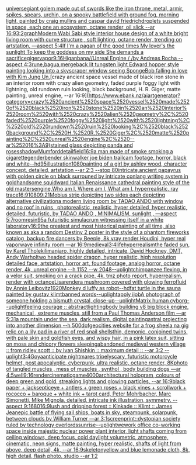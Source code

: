[universe](https://www.ebank.nz/aiartgenerator?category=universe)[giant golem made out of swords like the iron throne, metal, armir, spikes, spears, urchin, on a spooky battlefield with ground fog, morning light, painted by craig mullins and caspar david friedrich](https://www.ebank.nz/aiartgenerator?category=giant%2520golem%2520made%2520out%2520of%2520swords%2520like%2520the%2520iron%2520throne%2C%2520metal%2C%2520armir%2C%2520spikes%2C%2520spears%2C%2520urchin%2C%2520on%2520a%2520spooky%2520battlefield%2520with%2520ground%2520fog%2C%2520morning%2520light%2C%2520painted%2520by%2520craig%2520mullins%2520and%2520caspar%2520david%2520friedrich)[droplets suspended in space, each one an ecosystem, octane render, oil slick --ar 16:9](https://www.ebank.nz/aiartgenerator?category=droplets%2520suspended%2520in%2520space%2C%2520each%2520one%2520an%2520ecosystem%2C%2520octane%2520render%2C%2520oil%2520slick%2520--ar%252016%3A9)[3:2](https://www.ebank.nz/aiartgenerator?category=3%3A2)[graph](https://www.ebank.nz/aiartgenerator?category=graph)[Modern Wabi Sabi style interior house design of a white bright living room with curve structure , soft lighting, octane render, trending on artstation, —aspect 5:4](https://www.ebank.nz/aiartgenerator?category=Modern%2520Wabi%2520Sabi%2520style%2520interior%2520house%2520design%2520of%2520a%2520white%2520bright%2520living%2520room%2520with%2520curve%2520structure%2520%2C%2520soft%2520lighting%2C%2520octane%2520render%2C%2520trending%2520on%2520artstation%2C%2520%E2%80%94aspect%25205%3A4)[If I'm a pagan of the good times My lover's the sunlight To keep the goddess on my side She demands a sacrifice](https://www.ebank.nz/aiartgenerator?category=If%2520I%27m%2520a%2520pagan%2520of%2520the%2520good%2520times%2520My%2520lover%27s%2520the%2520sunlight%2520To%2520keep%2520the%2520goddess%2520on%2520my%2520side%2520She%2520demands%2520a%2520sacrifice)[giger](https://www.ebank.nz/aiartgenerator?category=giger)[vapor](https://www.ebank.nz/aiartgenerator?category=vapor)[9:16](https://www.ebank.nz/aiartgenerator?category=9%3A16)[Higanbana//Unreal Engine / /by Andreas Rocha   --aspect 4:3](https://www.ebank.nz/aiartgenerator?category=Higanbana//Unreal%2520Engine%2520/%2520/by%2520Andreas%2520Rocha%2520%2520%2520--aspect%25204%3A3)[rune,bagua,merge](https://www.ebank.nz/aiartgenerator?category=rune%2Cbagua%2Cmerge)[back lit tungsten light Edward hopper style painting looking into a skyscraper window seeing SpongeBob falling in love with Kim Jung Un.](https://www.ebank.nz/aiartgenerator?category=back%2520lit%2520tungsten%2520light%2520Edward%2520hopper%2520style%2520painting%2520looking%2520into%2520a%2520skyscraper%2520window%2520seeing%2520SpongeBob%2520falling%2520in%2520love%2520with%2520Kim%2520Jung%2520Un.)[crazy ancient space vessel made of black iron stone in an interior room with crazy alien geometry, faded purple foggy light with lightning, old rundown ruin looking, black background, H. R. Giger, matte painting, unreal engine, --ar 16:9](https://www.ebank.nz/aiartgenerator?category=crazy%2520ancient%2520space%2520vessel%2520made%2520of%2520black%2520iron%2520stone%2520in%2520an%2520interior%2520room%2520with%2520crazy%2520alien%2520geometry%2C%2520faded%2520purple%2520foggy%2520light%2520with%2520lightning%2C%2520old%2520rundown%2520ruin%2520looking%2C%2520black%2520background%2C%2520H.%2520R.%2520Giger%2C%2520matte%2520painting%2C%2520unreal%2520engine%2C%2520--ar%252016%3A9)[stained glass depicting panda and roses](https://www.ebank.nz/aiartgenerator?category=stained%2520glass%2520depicting%2520panda%2520and%2520roses)[shadow](https://www.ebank.nz/aiartgenerator?category=shadow)[Mumford](https://www.ebank.nz/aiartgenerator?category=Mumford)[detail](https://www.ebank.nz/aiartgenerator?category=detail)[field](https://www.ebank.nz/aiartgenerator?category=field)[16:9](https://www.ebank.nz/aiartgenerator?category=16%3A9)[a man made of smoke smoking a cigarette](https://www.ebank.nz/aiartgenerator?category=a%2520man%2520made%2520of%2520smoke%2520smoking%2520a%2520cigarette)[genderbender skinwalker joe biden trailcam footage, horror, black and white](https://www.ebank.nz/aiartgenerator?category=genderbender%2520skinwalker%2520joe%2520biden%2520trailcam%2520footage%2C%2520horror%2C%2520black%2520and%2520white)[--hd](https://www.ebank.nz/aiartgenerator?category=--hd)[95](https://www.ebank.nz/aiartgenerator?category=95)[illustration](https://www.ebank.nz/aiartgenerator?category=illustration)[1080](https://www.ebank.nz/aiartgenerator?category=1080)[painting of a girl by ashley wood, character concept, detailed, artstation --ar 2:3 --stop 80](https://www.ebank.nz/aiartgenerator?category=painting%2520of%2520a%2520girl%2520by%2520ashley%2520wood%2C%2520character%2520concept%2C%2520detailed%2C%2520artstation%2520--ar%25202%3A3%2520--stop%252080)[intricate,](https://www.ebank.nz/aiartgenerator?category=intricate%2C)[ancient papayrus with golden circle on black surrouned by intricate conlang writing system in gold](https://www.ebank.nz/aiartgenerator?category=ancient%2520papayrus%2520with%2520golden%2520circle%2520on%2520black%2520surrouned%2520by%2520intricate%2520conlang%2520writing%2520system%2520in%2520gold)[handsome squidward Italian Renaissance cathedral painting style of the old masters](https://www.ebank.nz/aiartgenerator?category=handsome%2520squidward%2520Italian%2520Renaissance%2520cathedral%2520painting%2520style%2520of%2520the%2520old%2520masters)[engine,](https://www.ebank.nz/aiartgenerator?category=engine%2C)[Who am I, Where am I, What am I, hyperrealistic, ray trace](https://www.ebank.nz/aiartgenerator?category=Who%2520am%2520I%2C%2520Where%2520am%2520I%2C%2520What%2520am%2520I%2C%2520hyperrealistic%2C%2520ray%2520trace)[16:9](https://www.ebank.nz/aiartgenerator?category=16%3A9)[1080](https://www.ebank.nz/aiartgenerator?category=1080)[9:21](https://www.ebank.nz/aiartgenerator?category=9%3A21)[Mobius strip depicting two sides each depicting alternative civilization](https://www.ebank.nz/aiartgenerator?category=Mobius%2520strip%2520depicting%2520two%2520sides%2520each%2520depicting%2520alternative%2520civilization)[a modern living room by TADAO ANDO with window and no roof in ruins , photorealistic, realistic, hyper detailed, hyper realistic, detailed, futuristic, by TADAO ANDO , MINIMALISM, sunlight , —aspect 5:7](https://www.ebank.nz/aiartgenerator?category=a%2520modern%2520living%2520room%2520by%2520TADAO%2520ANDO%2520with%2520window%2520and%2520no%2520roof%2520in%2520ruins%2520%2C%2520photorealistic%2C%2520realistic%2C%2520hyper%2520detailed%2C%2520hyper%2520realistic%2C%2520detailed%2C%2520futuristic%2C%2520by%2520TADAO%2520ANDO%2520%2C%2520MINIMALISM%2C%2520sunlight%2520%2C%2520%E2%80%94aspect%25205%3A7)[room](https://www.ebank.nz/aiartgenerator?category=room)[resin](https://www.ebank.nz/aiartgenerator?category=resin)[95](https://www.ebank.nz/aiartgenerator?category=95)[a futuristic simulacrum witnessing itself in a white laboratory](https://www.ebank.nz/aiartgenerator?category=a%2520futuristic%2520simulacrum%2520witnessing%2520itself%2520in%2520a%2520white%2520laboratory)[16:9](https://www.ebank.nz/aiartgenerator?category=16%3A9)[the greatest and most historical painting of all time, also known as aka a random Destiny 2 poster in the style of a phantom fireworks catalog, backup fire dancers by Beeple, 8k vray render Houdini, hyper real vaporwave infinity room —ar 16:9](https://www.ebank.nz/aiartgenerator?category=the%2520greatest%2520and%2520most%2520historical%2520painting%2520of%2520all%2520time%2C%2520also%2520known%2520as%2520aka%2520a%2520random%2520Destiny%25202%2520poster%2520in%2520the%2520style%2520of%2520a%2520phantom%2520fireworks%2520catalog%2C%2520backup%2520fire%2520dancers%2520by%2520Beeple%2C%25208k%2520vray%2520render%2520Houdini%2C%2520hyper%2520real%2520vaporwave%2520infinity%2520room%2520%E2%80%94ar%252016%3A9)[medieval](https://www.ebank.nz/aiartgenerator?category=medieval)[3:4](https://www.ebank.nz/aiartgenerator?category=3%3A4)[life](https://www.ebank.nz/aiartgenerator?category=life)[hyperrealism](https://www.ebank.nz/aiartgenerator?category=hyperrealism)[the faded sun, by Karel Thole](https://www.ebank.nz/aiartgenerator?category=the%2520faded%2520sun%2C%2520by%2520Karel%2520Thole)[kilimanjaro, highly detailed, intricate, David Hockney, DMT, Andy Warhol](https://www.ebank.nz/aiartgenerator?category=kilimanjaro%2C%2520highly%2520detailed%2C%2520intricate%2C%2520David%2520Hockney%2C%2520DMT%2C%2520Andy%2520Warhol)[two headed spider dragon, hyper realistic, high resolution detailed face, artstation, horror art, found footage, analog horror, octane render, 4k, unreal engine --h 1152 --w 2048](https://www.ebank.nz/aiartgenerator?category=two%2520headed%2520spider%2520dragon%2C%2520hyper%2520realistic%2C%2520high%2520resolution%2520detailed%2520face%2C%2520artstation%2C%2520horror%2520art%2C%2520found%2520footage%2C%2520analog%2520horror%2C%2520octane%2520render%2C%25204k%2C%2520unreal%2520engine%2520--h%25201152%2520--w%25202048)[--uplight](https://www.ebank.nz/aiartgenerator?category=--uplight)[chimpanzee flexing, in a velor suit, smoking on a crack pipe, 4k, tmz photo report, hyperrealism, render with octance](https://www.ebank.nz/aiartgenerator?category=chimpanzee%2520flexing%2C%2520in%2520a%2520velor%2520suit%2C%2520smoking%2520on%2520a%2520crack%2520pipe%2C%25204k%2C%2520tmz%2520photo%2520report%2C%2520hyperrealism%2C%2520render%2520with%2520octance)[Lisa](https://www.ebank.nz/aiartgenerator?category=Lisa)[render](https://www.ebank.nz/aiartgenerator?category=render)[a mushroom covered with glowing ferrofluid by Annie Leibovitz](https://www.ebank.nz/aiartgenerator?category=a%2520mushroom%2520covered%2520with%2520glowing%2520ferrofluid%2520by%2520Annie%2520Leibovitz)[1920](https://www.ebank.nz/aiartgenerator?category=1920)[Monkey d luffy as robot](https://www.ebank.nz/aiartgenerator?category=Monkey%2520d%2520luffy%2520as%2520robot)[--hd](https://www.ebank.nz/aiartgenerator?category=--hd)[fat turtle in the sauna painted by gustav klimt](https://www.ebank.nz/aiartgenerator?category=fat%2520turtle%2520in%2520the%2520sauna%2520painted%2520by%2520gustav%2520klimt)[banned words](https://www.ebank.nz/aiartgenerator?category=banned%2520words)[--uplight](https://www.ebank.nz/aiartgenerator?category=--uplight)[apply ijob](https://www.ebank.nz/aiartgenerator?category=apply%2520ijob)[A photograph of someone holding a bismuth crystal, close-up](https://www.ebank.nz/aiartgenerator?category=A%2520photograph%2520of%2520someone%2520holding%2520a%2520bismuth%2520crystal%2C%2520close-up)[--uplight](https://www.ebank.nz/aiartgenerator?category=--uplight)[Matrix human cyborg](https://www.ebank.nz/aiartgenerator?category=Matrix%2520human%2520cyborg)[--uplight](https://www.ebank.nz/aiartgenerator?category=--uplight)[feeling courage :: abstract](https://www.ebank.nz/aiartgenerator?category=feeling%2520courage%2520%3A%3A%2520abstract)[lighting](https://www.ebank.nz/aiartgenerator?category=lighting)[body building v8 big block engine, mechanical , extreme muscles, still from a Paul Thomas Anderson film  —ar 5:3](https://www.ebank.nz/aiartgenerator?category=body%2520building%2520v8%2520big%2520block%2520engine%2C%2520mechanical%2520%2C%2520extreme%2520muscles%2C%2520still%2520from%2520a%2520Paul%2520Thomas%2520Anderson%2520film%2520%2520%E2%80%94ar%25205%3A3)[1](https://www.ebank.nz/aiartgenerator?category=1)[a mountain under the sea, dark realism, digital painting](https://www.ebank.nz/aiartgenerator?category=a%2520mountain%2520under%2520the%2520sea%2C%2520dark%2520realism%2C%2520digital%2520painting)[astral projecting into another dimension --h 500](https://www.ebank.nz/aiartgenerator?category=astral%2520projecting%2520into%2520another%2520dimension%2520--h%2520500)[dof](https://www.ebank.nz/aiartgenerator?category=dof)[geocities website for a frog sheela na gig relic on a lily pad in a river of red snail shells](https://www.ebank.nz/aiartgenerator?category=geocities%2520website%2520for%2520a%2520frog%2520sheela%2520na%2520gig%2520relic%2520on%2520a%2520lily%2520pad%2520in%2520a%2520river%2520of%2520red%2520snail%2520shells)[thin, demonic, conjoined twins, with pale skin and goldfish eyes, and wispy hair, in a pink latex suit, sitting on moss and chicory flowers sleeping](https://www.ebank.nz/aiartgenerator?category=thin%2C%2520demonic%2C%2520conjoined%2520twins%2C%2520with%2520pale%2520skin%2520and%2520goldfish%2520eyes%2C%2520and%2520wispy%2520hair%2C%2520in%2520a%2520pink%2520latex%2520suit%2C%2520sitting%2520on%2520moss%2520and%2520chicory%2520flowers%2520sleeping)[abandoned medieval western village :: from ridley scott :: by Ivan Shishkin :: maximum detail :: --ar 3:2 --uplight](https://www.ebank.nz/aiartgenerator?category=abandoned%2520medieval%2520western%2520village%2520%3A%3A%2520from%2520ridley%2520scott%2520%3A%3A%2520by%2520Ivan%2520Shishkin%2520%3A%3A%2520maximum%2520detail%2520%3A%3A%2520--ar%25203%3A2%2520--uplight)[3:4](https://www.ebank.nz/aiartgenerator?category=3%3A4)[Goya](https://www.ebank.nz/aiartgenerator?category=Goya)[anticipate nightmares tripely](https://www.ebank.nz/aiartgenerator?category=anticipate%2520nightmares%2520tripely)[scary, futuristic motorcycle helmet, post apocalyptic, cyberpunk, ultra realistic, octane render, 8K](https://www.ebank.nz/aiartgenerator?category=scary%2C%2520futuristic%2520motorcycle%2520helmet%2C%2520post%2520apocalyptic%2C%2520cyberpunk%2C%2520ultra%2520realistic%2C%2520octane%2520render%2C%25208K)[photo of tangled muscles , mess of muscles , synthol , body building dogs —ar 4:5](https://www.ebank.nz/aiartgenerator?category=photo%2520of%2520tangled%2520muscles%2520%2C%2520mess%2520of%2520muscles%2520%2C%2520synthol%2520%2C%2520body%2520building%2520dogs%2520%E2%80%94ar%25204%3A5)[well](https://www.ebank.nz/aiartgenerator?category=well)[9:16](https://www.ebank.nz/aiartgenerator?category=9%3A16)[render](https://www.ebank.nz/aiartgenerator?category=render)[cinematic](https://www.ebank.nz/aiartgenerator?category=cinematic)[game](https://www.ebank.nz/aiartgenerator?category=game)[4000](https://www.ebank.nz/aiartgenerator?category=4000)[architectural hologram, colours of deep green and gold, streaking lights and glowing particles, --ar 16:9](https://www.ebank.nz/aiartgenerator?category=architectural%2520hologram%2C%2520colours%2520of%2520deep%2520green%2520and%2520gold%2C%2520streaking%2520lights%2520and%2520glowing%2520particles%2C%2520--ar%252016%3A9)[black paper + jacksepticeye + antlers + green roses + black vines + scrollwork + rococco + baroque + white ink + tarot card, Peter Mohrbacher, Marc Simonetti, Mike Mignola, detailed, intricate ink illustration, symmetry. --aspect 9:16](https://www.ebank.nz/aiartgenerator?category=black%2520paper%2520%2B%2520jacksepticeye%2520%2B%2520antlers%2520%2B%2520green%2520roses%2520%2B%2520black%2520vines%2520%2B%2520scrollwork%2520%2B%2520rococco%2520%2B%2520baroque%2520%2B%2520white%2520ink%2520%2B%2520tarot%2520card%2C%2520Peter%2520Mohrbacher%2C%2520Marc%2520Simonetti%2C%2520Mike%2520Mignola%2C%2520detailed%2C%2520intricate%2520ink%2520illustration%2C%2520symmetry.%2520--aspect%25209%3A16)[80](https://www.ebank.nz/aiartgenerator?category=80)[16:9](https://www.ebank.nz/aiartgenerator?category=16%3A9)[lush and dripping forest :: Kinkade :: Klimt :: James Jean](https://www.ebank.nz/aiartgenerator?category=lush%2520and%2520dripping%2520forest%2520%3A%3A%2520Kinkade%2520%3A%3A%2520Klimt%2520%3A%3A%2520James%2520Jean)[epic battle of flying sail ships, boats in sky, steampunk, solarpunk, between clouds by William Turner —ar 3:1](https://www.ebank.nz/aiartgenerator?category=epic%2520battle%2520of%2520flying%2520sail%2520ships%2C%2520boats%2520in%2520sky%2C%2520steampunk%2C%2520solarpunk%2C%2520between%2520clouds%2520by%2520William%2520Turner%2520%E2%80%94ar%25203%3A1)[screenprint::](https://www.ebank.nz/aiartgenerator?category=screenprint%3A%3A)[dystopian society ruled by technology overlords](https://www.ebank.nz/aiartgenerator?category=dystopian%2520society%2520ruled%2520by%2520technology%2520overlords)[sunrise](https://www.ebank.nz/aiartgenerator?category=sunrise)[--uplight](https://www.ebank.nz/aiartgenerator?category=--uplight)[wework office co-working space inside majestic nuclear power plant interior, light shafts coming from ceiling windows, deep focus, cold daylight volumetric, atmosphere, cinematic, neon signs, matte painting, hyper realistic, shafts of light from above, deep detail, 4k, --ar 16:9](https://www.ebank.nz/aiartgenerator?category=wework%2520office%2520co-working%2520space%2520inside%2520majestic%2520nuclear%2520power%2520plant%2520interior%2C%2520light%2520shafts%2520coming%2520from%2520ceiling%2520windows%2C%2520deep%2520focus%2C%2520cold%2520daylight%2520volumetric%2C%2520atmosphere%2C%2520cinematic%2C%2520neon%2520signs%2C%2520matte%2520painting%2C%2520hyper%2520realistic%2C%2520shafts%2520of%2520light%2520from%2520above%2C%2520deep%2520detail%2C%25204k%2C%2520--ar%252016%3A9)[skeleton](https://www.ebank.nz/aiartgenerator?category=skeleton)[yellow and blue lemonade cloth, 8k, high detail, flash photo, studio --ar 1:2](https://www.ebank.nz/aiartgenerator?category=yellow%2520and%2520blue%2520lemonade%2520cloth%2C%25208k%2C%2520high%2520detail%2C%2520flash%2520photo%2C%2520studio%2520--ar%25201%3A2)